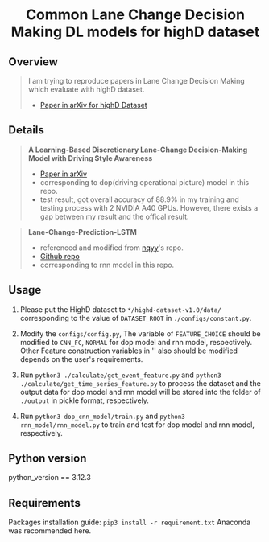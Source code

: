 <div align="center">   

# Common Lane Change Decision Making DL models for highD dataset
</div>

Overview
-----

> I am trying to reproduce papers in Lane Change Decision Making which evaluate with highD dataset.
> - [Paper in arXiv for highD Dataset](https://arxiv.org/abs/1810.05642)

Details
-----
> 

> **A Learning-Based Discretionary Lane-Change Decision-Making Model with Driving Style Awareness**
> - [Paper in arXiv](https://arxiv.org/abs/2010.09533)
> - corresponding to dop(driving operational picture) model in this repo.
> - test result, got overall accuracy of 88.9% in my training and testing process with 2 NVIDIA A40 GPUs. However, there exists a gap between my result and the offical result.

> **Lane-Change-Prediction-LSTM**
> - referenced and modified from [nqyy](https://github.com/nqyy)'s repo.
> - [Github repo](https://github.com/nqyy/lane-change-prediction-lstm)
> - corresponding to rnn model in this repo. 

Usage
-----
1. Please put the HighD dataset to ``*/highd-dataset-v1.0/data/`` corresponding to the value of ``DATASET_ROOT`` in ``./configs/constant.py``.

2. Modify the ``configs/config.py``, The variable of ``FEATURE_CHOICE`` should be modified to ``CNN_FC``, ``NORMAL`` for dop model and rnn model, respectively. Other Feature construction variables in '' also should be modified depends on the user's requirements.

3. Run ``python3 ./calculate/get_event_feature.py`` and ``python3 ./calculate/get_time_series_feature.py`` to process the dataset and the output data for dop model and rnn model will be stored into the folder of ``./output`` in pickle format, respectively.

4. Run ``python3 dop_cnn_model/train.py`` and ``python3 rnn_model/rnn_model.py`` to train and test for dop model and rnn model, respectively.

Python version
--------------
python_version == 3.12.3

Requirements
------------
Packages installation guide: ``pip3 install -r requirement.txt``
Anaconda was recommended here.


